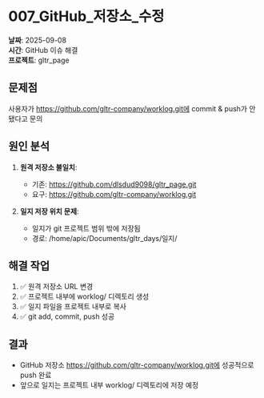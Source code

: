 # 007_GitHub_저장소_수정

**날짜**: 2025-09-08  
**시간**: GitHub 이슈 해결  
**프로젝트**: gltr_page

## 문제점
사용자가 https://github.com/gltr-company/worklog.git에 commit & push가 안됐다고 문의

## 원인 분석
1. **원격 저장소 불일치**: 
   - 기존: https://github.com/dlsdud9098/gltr_page.git
   - 요구: https://github.com/gltr-company/worklog.git

2. **일지 저장 위치 문제**: 
   - 일지가 git 프로젝트 범위 밖에 저장됨
   - 경로: /home/apic/Documents/gltr_days/일지/

## 해결 작업
1. ✅ 원격 저장소 URL 변경
2. ✅ 프로젝트 내부에 worklog/ 디렉토리 생성
3. ✅ 일지 파일을 프로젝트 내부로 복사
4. ✅ git add, commit, push 성공

## 결과
- GitHub 저장소 https://github.com/gltr-company/worklog.git에 성공적으로 push 완료
- 앞으로 일지는 프로젝트 내부 worklog/ 디렉토리에 저장 예정
